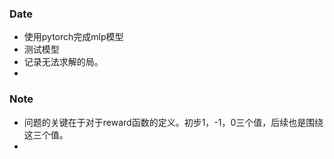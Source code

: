 ### Date
- 使用pytorch完成mlp模型
- 测试模型
- 记录无法求解的局。
- 

### Note
- 问题的关键在于对于reward函数的定义。初步1，-1，0三个值，后续也是围绕这三个值。
- 